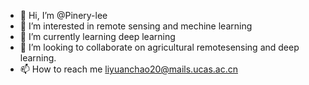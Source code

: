 - 👋 Hi, I’m @Pinery-lee
- 👀 I’m interested in remote sensing and mechine learning
- 🌱 I’m currently learning deep learning
- 💞️ I’m looking to collaborate on agricultural remotesensing and deep learning.
- 📫 How to reach me liyuanchao20@mails.ucas.ac.cn

<!---
Pinery-lee/Pinery-lee is a ✨ special ✨ repository because its `README.md` (this file) appears on your GitHub profile.
You can click the Preview link to take a look at your changes.
--->
